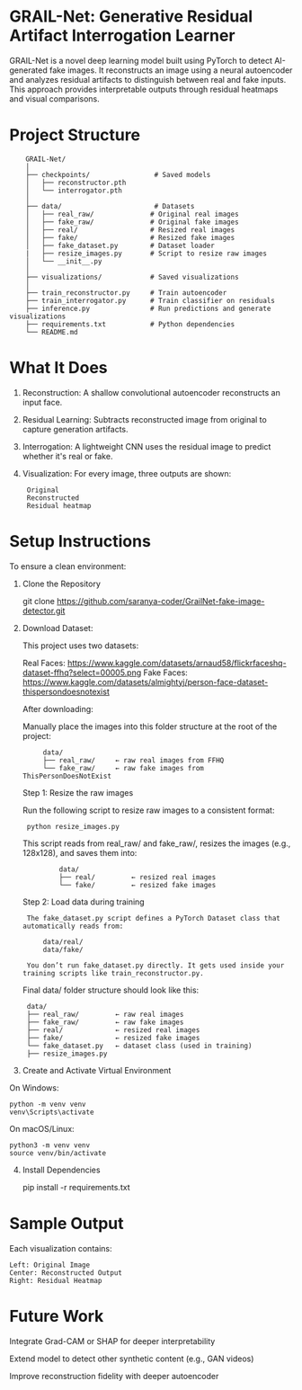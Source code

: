 # GRAIL-Net: Generative Residual Artifact Interrogation Learner

GRAIL-Net is a novel deep learning model built using PyTorch to detect AI-generated fake images. It reconstructs an image using a neural autoencoder and analyzes residual artifacts to distinguish between real and fake inputs. This approach provides interpretable outputs through residual heatmaps and visual comparisons.

# Project Structure


        GRAIL-Net/
        │
        ├── checkpoints/                # Saved models
        │   ├── reconstructor.pth
        │   └── interrogator.pth
        │
        ├── data/                       # Datasets
        │   ├── real_raw/              # Original real images
        │   ├── fake_raw/              # Original fake images
        │   ├── real/                  # Resized real images
        │   ├── fake/                  # Resized fake images
        │   ├── fake_dataset.py        # Dataset loader
        |   ├── resize_images.py       # Script to resize raw images
        │   └── __init__.py
        │
        ├── visualizations/            # Saved visualizations
        │
        ├── train_reconstructor.py     # Train autoencoder
        ├── train_interrogator.py      # Train classifier on residuals
        ├── inference.py               # Run predictions and generate visualizations
        ├── requirements.txt           # Python dependencies
        └── README.md


# What It Does

1. Reconstruction: A shallow convolutional autoencoder reconstructs an input face.

2. Residual Learning: Subtracts reconstructed image from original to capture generation artifacts.

3. Interrogation: A lightweight CNN uses the residual image to predict whether it's real or fake.

4. Visualization: For every image, three outputs are shown:

        Original
        Reconstructed
        Residual heatmap


# Setup Instructions
To ensure a clean environment:

1. Clone the Repository

    git clone https://github.com/saranya-coder/GrailNet-fake-image-detector.git

2. Download Dataset:

    This project uses two datasets:

    Real Faces: https://www.kaggle.com/datasets/arnaud58/flickrfaceshq-dataset-ffhq?select=00005.png
    Fake Faces: https://www.kaggle.com/datasets/almightyj/person-face-dataset-thispersondoesnotexist

    After downloading:

    Manually place the images into this folder structure at the root of the project:


            data/
            ├── real_raw/     ← raw real images from FFHQ
            └── fake_raw/     ← raw fake images from ThisPersonDoesNotExist
    
    Step 1: Resize the raw images
    
    Run the following script to resize raw images to a consistent format:

        python resize_images.py

    This script reads from real_raw/ and fake_raw/, resizes the images (e.g., 128x128), and saves them into:

                data/
                ├── real/         ← resized real images
                └── fake/         ← resized fake images
    
    Step 2: Load data during training

        The fake_dataset.py script defines a PyTorch Dataset class that automatically reads from:

            data/real/
            data/fake/

        You don’t run fake_dataset.py directly. It gets used inside your training scripts like train_reconstructor.py.

    Final data/ folder structure should look like this:
   
        data/
        ├── real_raw/         ← raw real images
        ├── fake_raw/         ← raw fake images
        ├── real/             ← resized real images
        ├── fake/             ← resized fake images
        └── fake_dataset.py   ← dataset class (used in training)
        ├── resize_images.py 

3. Create and Activate Virtual Environment

On Windows:

    python -m venv venv
    venv\Scripts\activate

On macOS/Linux:

    python3 -m venv venv
    source venv/bin/activate

4. Install Dependencies

    pip install -r requirements.txt

# Sample Output

Each visualization contains:

    Left: Original Image
    Center: Reconstructed Output
    Right: Residual Heatmap


# Future Work

Integrate Grad-CAM or SHAP for deeper interpretability

Extend model to detect other synthetic content (e.g., GAN videos)

Improve reconstruction fidelity with deeper autoencoder
